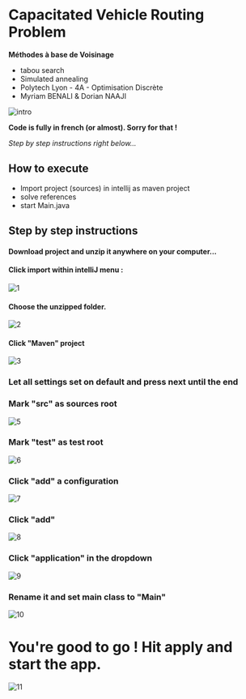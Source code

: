 # Capacitated Vehicle Routing Problem
**Méthodes à base de Voisinage**
* tabou search
* Simulated annealing
* Polytech Lyon - 4A - Optimisation Discrète
* Myriam BENALI & Dorian NAAJI

![intro](doc/img/11.%20Hit%20apply%20and%20start%20the%20app.%20You're%20good%20to%20go..png)

**Code is fully in french (or almost).
Sorry for that !**

_Step by step instructions right below..._

## How to execute

- Import project (sources) in intellij as maven project
- solve references
- start Main.java

## Step by step instructions


#### Download project and unzip it anywhere on your computer...

#### Click import within intelliJ menu :

![1](doc/img/1.%20import.png)


#### Choose the unzipped folder.


![2](doc/img/2.%20choose%20folder.png)


#### Click "Maven" project

![3](doc/img/3.%20Maven.png)

### Let all settings set on default and press next until the end


### Mark "src" as sources root


![5](doc/img/5.%20Mark%20src%20as%20sources%20root.png)


### Mark "test" as test root


![6](doc/img/6.%20Mark%20test%20as%20test%20root.png)



### Click "add" a configuration


![7](doc/img/7.%20Add%20a%20configuration.png)


### Click "add"


![8](doc/img/8.%20Click%20add.png)


### Click "application" in the dropdown


![9](doc/img/9.%20Choose%20ap%20in%20the%20dropdown.png)


### Rename it and set main class to "Main"

![10](doc/img/10.%20Rename%20it%20and%20set%20Main%20Class%20to%20Main.png)



# You're good to go ! Hit apply and start the app.


![11](doc/img/11.%20Hit%20apply%20and%20start%20the%20app.%20You're%20good%20to%20go..png)
















